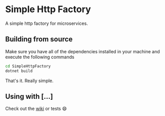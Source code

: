 # Simple Http Factory 

A simple http factory for microservices.

## Building from source

Make sure you have all of the dependencies installed in your machine and execute the following commands

```bash
cd SimpleHttpFactory
dotnet build 
```

That's it. Really simple.

## Using with [...]

Check out the [wiki][wiki] or tests :smile: 


 [wiki]: https://github.com/johnnyasantoss/SimpleHttpFactory/wiki
